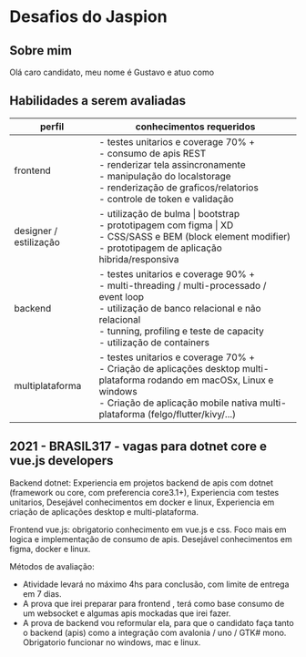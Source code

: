 # Desafios do Jaspion

## Sobre mim

Olá caro candidato, meu nome é Gustavo e atuo como

## Habilidades a serem avaliadas

| perfil                 | conhecimentos requeridos                                                                                                                                                                                                        |
| ---------------------- | ------------------------------------------------------------------------------------------------------------------------------------------------------------------------------------------------------------------------------- |
| frontend               | - testes unitarios e coverage 70% + <br> - consumo de apis REST <br> - renderizar tela assincronamente <br> - manipulação do localstorage <br> - renderização de graficos/relatorios <br> - controle de token e validação       |
| designer / estilização | - utilização de bulma \| bootstrap <br> - prototipagem com figma \| XD <br> - CSS/SASS e BEM (block element modifier) <br> - prototipagem de aplicação hibrida/responsiva                                                       |
| backend                | - testes unitarios e coverage 90% + <br> - multi-threading / multi-processado / event loop <br> - utilização de banco relacional e não relacional <br> - tunning, profiling e teste de capacity <br> - utilização de containers |
| multiplataforma        | - testes unitarios e coverage 70% + <br> - Criação de aplicações desktop multi-plataforma rodando em macOSx, Linux e windows <br> - Criação de aplicação mobile nativa multi-plataforma (felgo/flutter/kivy/...)                |

## 2021 - BRASIL317 - vagas para dotnet core e vue.js developers

Backend dotnet: Experiencia em projetos backend de apis com dotnet (framework ou core, com preferencia core3.1+), Experiencia com testes unitarios, Desejável conhecimentos em docker e linux, Experiencia em criação de aplicações desktop e multi-plataforma.

Frontend vue.js: obrigatorio conhecimento em vue.js e css. Foco mais em logica e implementação de consumo de apis. Desejável conhecimentos em figma, docker e linux.

Métodos de avaliação:

- Atividade levará no máximo 4hs para conclusão, com limite de entrega em 7 dias.
- A prova que irei preparar para frontend , terá como base consumo de um websocket e algumas apis mockadas que irei fazer.
- A prova de backend vou reformular ela, para que o candidato faça tanto o backend (apis) como a integração com avalonia / uno / GTK# mono. Obrigatorio funcionar no windows, mac e linux.

